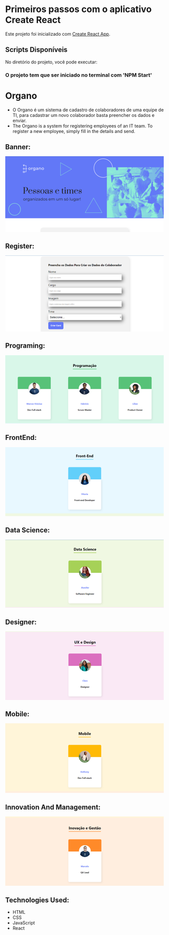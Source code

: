 # Primeiros passos com o aplicativo Create React

 Este projeto foi inicializado com [Create React App](https://github.com/facebook/create-react-app).

##  Scripts Disponíveis

No diretório do projeto, você pode executar:

### O projeto tem que ser iniciado no terminal com 'NPM Start'

# Organo
<ul>
    <li>O Organo é um sistema de cadastro de colaboradores de uma equipe de TI, para cadastrar um novo colaborador basta preencher os dados e enviar.</li>
    <li>The Organo is a system for registering employees of an IT team. To register a new employee, simply fill in the details and send.</li>
</ul>
 
## Banner:
![home page](https://github.com/ViniciusV4/Organo_React/blob/main/public/img/site/banner.png)

## Register:
![register](https://github.com/ViniciusV4/Organo_React/blob/main/public/img/site/dadosPag1.png)

## Programing:
![programing](https://github.com/ViniciusV4/Organo_React/blob/main/public/img/site/programacaoPAg2.png)

## FrontEnd:
![FrontEnd](https://github.com/ViniciusV4/Organo_React/blob/main/public/img/site/frontPag3.png)

## Data Science:
![dataScience](https://github.com/ViniciusV4/Organo_React/blob/main/public/img/site/dataSciencePag4.png)

## Designer:
![Designer](https://github.com/ViniciusV4/Organo_React/blob/main/public/img/site/designerPag5.png)

## Mobile:
![Mobile](https://github.com/ViniciusV4/Organo_React/blob/main/public/img/site/mobilePag6.png)

## Innovation And Management:
![Mo](https://github.com/ViniciusV4/Organo_React/blob/main/public/img/site/inovacaoPag7.png)

## Technologies Used:

* HTML
* CSS
* JavaScript
* React
